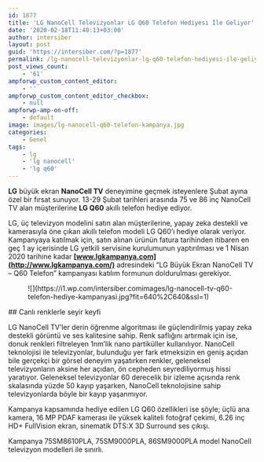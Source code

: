 ```yaml
---
id: 1877
title: 'LG NanoCell Televizyonlar LG Q60 Telefon Hediyesi İle Geliyor'
date: '2020-02-18T11:40:13+03:00'
author: intersiber
layout: post
guid: 'https://intersiber.com/?p=1877'
permalink: /lg-nanocell-televizyonlar-lg-q60-telefon-hediyesi-ile-geliyor/
post_views_count:
    - '61'
ampforwp_custom_content_editor:
    - ''
ampforwp_custom_content_editor_checkbox:
    - null
ampforwp-amp-on-off:
    - default
image: images/lg-nanocell-q60-telefon-kampanya.jpg
categories:
    - Genel
tags:
    - lg
    - 'lg nanocell'
    - 'lg q60'
---
```


**LG** büyük ekran **NanoCell TV** deneyimine geçmek isteyenlere Şubat ayına özel bir fırsat sunuyor. 13-29 Şubat tarihleri arasında 75 ve 86 inç NanoCell TV alan müşterilerine **LG Q60** akıllı telefon hediye ediyor.

LG, üç televizyon modelini satın alan müşterilerine, yapay zeka destekli ve kamerasıyla öne çıkan akıllı telefon modeli LG Q60’ı hediye olarak veriyor. Kampanyaya katılmak için, satın alınan ürünün fatura tarihinden itibaren en geç 1 ay içerisinde LG yetkili servisine kurulumunun yaptırılması ve 1 Nisan 2020 tarihine kadar **[www.lgkampanya.com](http://www.lgkampanya.com/)** adresindeki “LG Büyük Ekran NanoCell TV – Q60 Telefon” kampanyası katılım formunun doldurulması gerekiyor.

<figure class="wp-block-image size-large">![](https://i1.wp.com/intersiber.comimages/lg-nanocell-tv-q60-telefon-hediye-kampanyasi.jpg?fit=640%2C640&ssl=1)</figure>## Canlı renklerle seyir keyfi

LG NanoCell TV’ler derin öğrenme algoritması ile güçlendirilmiş yapay zeka destekli görüntü ve ses kalitesine sahip. Renk saflığını artırmak için ise, donuk renkleri filtreleyen 1nm’lik nano partiküller kullanılıyor. NanoCell teknolojisi ile televizyonlar, bulunduğu yer fark etmeksizin en geniş açıdan bile gerçekçi bir görsel deneyim yaşatırken renkler, geleneksel televizyonların aksine her açıdan, ön cepheden seyrediliyormuş hissi yaratıyor. Geleneksel televizyonlar 60 derecelik bir izleme açısında renk skalasında yüzde 50 kayıp yaşarken, NanoCell teknolojisine sahip televizyonlarda böyle bir kayıp yaşanmıyor.

Kampanya kapsamında hediye edilen LG Q60 özellikleri ise şöyle; üçlü ana kamera, 16 MP PDAF kamerası ile yüksek kaliteli fotoğraf çekimi, 6.26 inç HD+ FullVision ekran, sinematik DTS:X 3D Surround ses çıkışı.

Kampanya 75SM8610PLA, 75SM9000PLA, 86SM9000PLA model NanoCell televizyon modelleri ile sınırlı.